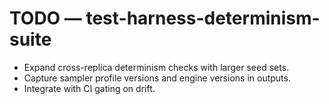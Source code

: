 # TODO — test-harness-determinism-suite

- Expand cross-replica determinism checks with larger seed sets.
- Capture sampler profile versions and engine versions in outputs.
- Integrate with CI gating on drift.
